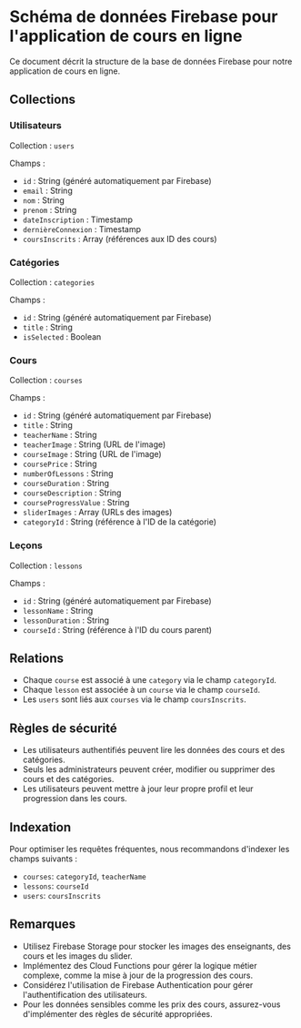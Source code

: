 # Schéma de données Firebase pour l'application de cours en ligne

Ce document décrit la structure de la base de données Firebase pour notre application de cours en ligne.

## Collections

### Utilisateurs

Collection : `users`

Champs :
- `id` : String (généré automatiquement par Firebase)
- `email` : String
- `nom` : String
- `prenom` : String
- `dateInscription` : Timestamp
- `dernièreConnexion` : Timestamp
- `coursInscrits` : Array<String> (références aux ID des cours)

### Catégories

Collection : `categories`

Champs :
- `id` : String (généré automatiquement par Firebase)
- `title` : String
- `isSelected` : Boolean

### Cours

Collection : `courses`

Champs :
- `id` : String (généré automatiquement par Firebase)
- `title` : String
- `teacherName` : String
- `teacherImage` : String (URL de l'image)
- `courseImage` : String (URL de l'image)
- `coursePrice` : String
- `numberOfLessons` : String
- `courseDuration` : String
- `courseDescription` : String
- `courseProgressValue` : String
- `sliderImages` : Array<String> (URLs des images)
- `categoryId` : String (référence à l'ID de la catégorie)

### Leçons

Collection : `lessons`

Champs :
- `id` : String (généré automatiquement par Firebase)
- `lessonName` : String
- `lessonDuration` : String
- `courseId` : String (référence à l'ID du cours parent)

## Relations

- Chaque `course` est associé à une `category` via le champ `categoryId`.
- Chaque `lesson` est associée à un `course` via le champ `courseId`.
- Les `users` sont liés aux `courses` via le champ `coursInscrits`.

## Règles de sécurité

- Les utilisateurs authentifiés peuvent lire les données des cours et des catégories.
- Seuls les administrateurs peuvent créer, modifier ou supprimer des cours et des catégories.
- Les utilisateurs peuvent mettre à jour leur propre profil et leur progression dans les cours.

## Indexation

Pour optimiser les requêtes fréquentes, nous recommandons d'indexer les champs suivants :

- `courses`: `categoryId`, `teacherName`
- `lessons`: `courseId`
- `users`: `coursInscrits`

## Remarques

- Utilisez Firebase Storage pour stocker les images des enseignants, des cours et les images du slider.
- Implémentez des Cloud Functions pour gérer la logique métier complexe, comme la mise à jour de la progression des cours.
- Considérez l'utilisation de Firebase Authentication pour gérer l'authentification des utilisateurs.
- Pour les données sensibles comme les prix des cours, assurez-vous d'implémenter des règles de sécurité appropriées.